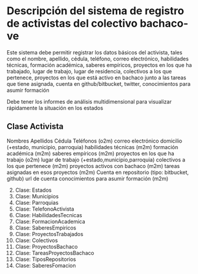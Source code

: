 # Descripción del sistema de registro de activistas del colectivo bachaco-ve

Este sistema debe permitir registrar los datos básicos del activista, tales como
el nombre, apellido, cédula, teléfono, correo electrónico, habilidades técnicas,
formación académica, saberes empíricos, proyectos en los que ha trabajado, lugar
de trabajo, lugar de residencia, colectivos a los que pertenece, proyectos en
los que está activo en bachaco junto a las tareas que tiene asignada, cuenta en
github/bitbucket, twitter, conocimientos para asumir formación

Debe tener los informes de análisis multidimensional para visualizar rápidamente
la situación en los estados

## Clase Activista

Nombres
Apellidos
Cédula
Teléfonos (o2m)
correo electrónico
domicilio (+estado, municipio, parroquia)
habilidades técnicas (m2m)
formación académica (m2m)
saberes empíricos (m2m)
proyectos en los que ha trabajo (o2m)
lugar de trabajo (+estado,municipio,parroquia)
colectivos a los que pertenece (m2m)
proyectos activos con bachaco (m2m)
tareas asignadas en esos proyectos (m2m)
Cuenta en repositorio (tipo: bitbucket, github)
url de cuenta
conocimientos para asumir formación (m2m)

2. Clase: Estados
3. Clase: Municipios
4. Clase: Parroquias
5. Clase: TelefonoActivista
6. Clase: HabilidadesTecnicas
7. Clase: FormacionAcademica
8. Clase: SaberesEmpiricos
9. Clase: ProyectosTrabajados
10. Clase: Colectivos
11. Clase: ProyectosBachaco
12. Clase: TareasProyectosBachaco
13. Clase: TiposRepositorios
14. Clase: SaberesFomacion